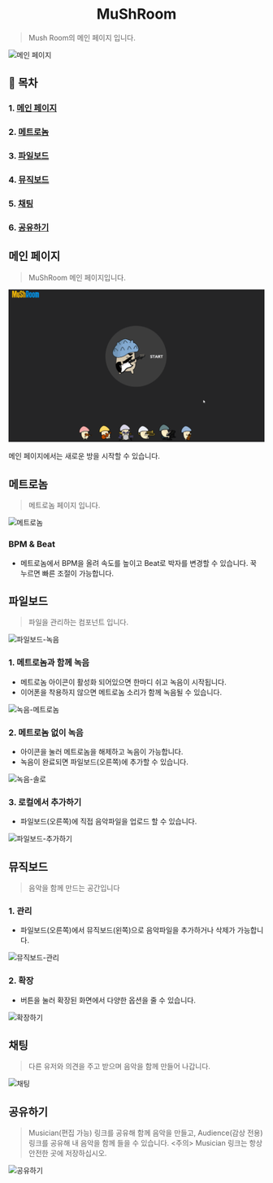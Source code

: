 <h1 align=center>MuShRoom</h1>

> Mush Room의 메인 페이지 입니다.

![메인 페이지](../frontend/src/assets/help/mushroom.png)


## :book: 목차

### 1. [메인 페이지](#메인-페이지)

### 2. [메트로놈](#메트로놈)

### 3. [파일보드](#파일보드)

### 4. [뮤직보드](#뮤직보드)

### 5. [채팅](#채팅)

### 6. [공유하기](#공유하기)

## 메인 페이지

> MuShRoom 메인 페이지입니다.

![메인페이지](../frontend/src/assets/help/main.gif)

메인 페이지에서는 새로운 방을 시작할 수 있습니다.


## 메트로놈

> 메트로놈 페이지 입니다.

![메트로놈](../frontend/src/assets/help/Metro.gif)

###  BPM & Beat

* 메트로놈에서 BPM을 올려 속도를 높이고 Beat로 박자를 변경할 수 있습니다.
꾹 누르면 빠른 조절이 가능합니다.




## 파일보드

> 파일을 관리하는 컴포넌트 입니다.


![파일보드-녹음](../frontend/src/assets/help/record.gif)



### 1. 메트로놈과 함께 녹음

* 메트로놈 아이콘이 활성화 되어있으면 한마디 쉬고 녹음이 시작됩니다.
* 이어폰을 착용하지 않으면 메트로놈 소리가 함께 녹음될 수 있습니다.

![녹음-메트로놈](../frontend/src/assets/help/recordWithMet.gif)



### 2. 메트로놈 없이 녹음

* 아이콘을 눌러 메트로놈을 해제하고 녹음이 가능합니다.
* 녹음이 완료되면 파일보드(오른쪽)에 추가할 수 있습니다.

![녹음-솔로](../frontend/src/assets/help/recordSolo.gif)



### 3. 로컬에서 추가하기

* 파일보드(오른쪽)에 직접 음악파일을 업로드 할 수 있습니다.

![파일보드-추가하기](../frontend/src/assets/help/fileupload.gif)




## 뮤직보드

> 음악을 함께 만드는 공간입니다
>

### 1. 관리

* 파일보드(오른쪽)에서 뮤직보드(왼쪽)으로 음악파일을 추가하거나 삭제가 가능합니다.

![뮤직보드-관리](../frontend/src/assets/help/AddDelete.gif)



### 2. 확장

* 버튼을 눌러 확장된 화면에서 다양한 옵션을 줄 수 있습니다. 

![확장하기](../frontend/src/assets/help/expand.gif)



## 채팅

> 다른 유저와 의견을 주고 받으며 음악을 함께 만들어 나갑니다.

![채팅](../frontend/src/assets/help/chat.gif)

## 공유하기

> Musician(편집 가능) 링크를 공유해 함께 음악을 만들고,
> Audience(감상 전용) 링크를 공유해 내 음악을 함께 들을 수 있습니다.
> <주의> Musician 링크는 항상 안전한 곳에 저장하십시오.

![공유하기](../frontend/src/assets/help/share.gif)